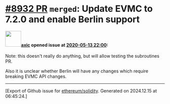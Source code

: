 # [\#8932 PR](https://github.com/ethereum/solidity/pull/8932) `merged`: Update EVMC to 7.2.0 and enable Berlin support

#### <img src="https://avatars.githubusercontent.com/u/20340?v=4" width="50">[axic](https://github.com/axic) opened issue at [2020-05-13 22:00](https://github.com/ethereum/solidity/pull/8932):

Note: this doesn't really do anything, but will allow testing the subroutines PR.

Also it is unclear whether Berlin will have any changes which require breaking EVMC API changes.




-------------------------------------------------------------------------------



[Export of Github issue for [ethereum/solidity](https://github.com/ethereum/solidity). Generated on 2024.12.15 at 06:45:24.]
